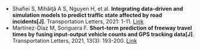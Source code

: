* Shafiei S, Mihăiţă A S, Nguyen H, et al. <b>Integrating data-driven and simulation models to predict traffic state affected by road incidents[J]</b>. Transportation Letters, 2021: 1-11. [Link](https://www.tandfonline.com/doi/abs/10.1080/19427867.2021.1916284)
* Martínez-Díaz M, Soriguera F. <b>Short-term prediction of freeway travel times by fusing input-output vehicle counts and GPS tracking data[J]</b>. Transportation Letters, 2021, 13(3): 193-200. [Link](https://www.tandfonline.com/doi/abs/10.1080/19427867.2020.1864134)